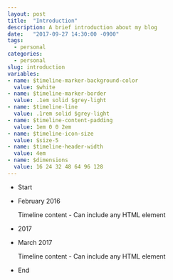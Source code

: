```yaml
---
layout: post
title:  "Introduction"
description: A brief introduction about my blog
date:   "2017-09-27 14:30:00 -0900"
tags:
  - personal
categories:
  - personal
slug: introduction
variables:
- name: $timeline-marker-background-color
  value: $white
- name: $timeline-marker-border
  value: .1em solid $grey-light
- name: $timeline-line
  value: .1rem solid $grey-light
- name: $timeline-content-padding
  value: 1em 0 0 2em
- name: $timeline-icon-size
  value: $size-5
- name: $timeline-header-width
  value: 4em
- name: $dimensions
  value: 16 24 32 48 64 96 128
---
```

<ul class="timeline">
  <li class="timeline-header is-block">
    <span class="tag is-medium is-primary">Start</span>
  </li>
 
  <li class="timeline-item is-warning">
    <div class="timeline-marker is-warning is-icon">
    </div>
    <div class="timeline-content">
      <p class="heading">February 2016</p>
      <p>Timeline content - Can include any HTML element</p>
    </div>
  </li>
  <li class="timeline-header is-block">
    <span class="tag is-primary">2017</span>
  </li>
  <li class="timeline-item is-danger">
    <div class="timeline-marker is-danger is-icon">
    </div>
    <div class="timeline-content">
      <p class="heading">March 2017</p>
      <p>Timeline content - Can include any HTML element</p>
    </div>
  </li>
  <li class="timeline-header is-block">
    <span class="tag is-medium is-primary">End</span>
  </li>
</ul>
